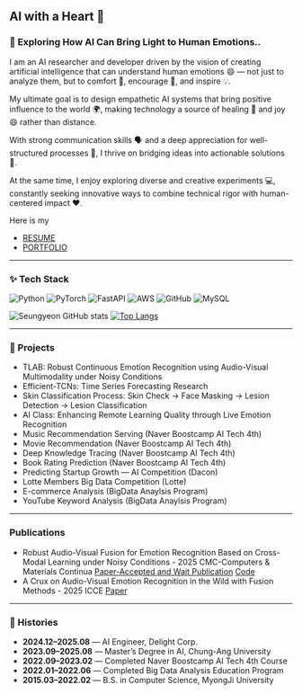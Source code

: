 ## AI with a Heart 🥰

<!--
**SeungYeonJeong22/SeungYeonJeong22** is a ✨ _special_ ✨ repository because its `README.md` (this file) appears on your GitHub profile.

Here are some ideas to get you started:

- 🔭 I’m currently working on ...
- 🌱 I’m currently learning ...
- 👯 I’m looking to collaborate on ...
- 🤔 I’m looking for help with ...
- 💬 Ask me about ...
- 📫 How to reach me: ...
- 😄 Pronouns: ...
- ⚡ Fun fact: ...

들어갈 내용 정리:

- 추구하고 싶은 개발 가치관
- 이상적인 목표
- 나에 대한 설명
프로젝트
히스토리
개발 관련 내용들
-->

### 💬 Exploring How AI Can Bring Light to Human Emotions..

I am an AI researcher and developer driven by the vision of creating artificial intelligence that can understand human emotions 😄 — not just to analyze them, but to comfort 🤗, encourage 🌈, and inspire 💡.

My ultimate goal is to design empathetic AI systems that bring positive influence to the world 🌍, making technology a source of healing 🌱 and joy 😄 rather than distance.

With strong communication skills 🗣️ and a deep appreciation for well-structured processes 🧩, I thrive on bridging ideas into actionable solutions 🔗.  

At the same time, I enjoy exploring diverse and creative experiments 💻, constantly seeking innovative ways to combine technical rigor with human-centered impact ❤️.

Here is my 
- [RESUME](https://rattle-stocking-627.notion.site/Seungyeon-Jeong-1362cfcb8a7e8014bc41f18c9ee5876e?source=copy_link)
- [PORTFOLIO](./포트폴리오ver2_정승연_20250830.pdf)

<hr>

### ✨ Tech Stack

![Python](https://img.shields.io/badge/Python-3776AB?style=flat&logo=python&logoColor=white)
![PyTorch](https://img.shields.io/badge/PyTorch-EE4C2C?style=flat&logo=pytorch&logoColor=white)
![FastAPI](https://img.shields.io/badge/FastAPI-009688?style=flat&logo=fastapi&logoColor=white)
![AWS](https://img.shields.io/badge/AWS-232F3E?style=flat&logo=AWS&logoColor=FF9900)
![GitHub](https://img.shields.io/badge/GitHub-181717?style=flat&logo=github&logoColor=white)
![MySQL](https://img.shields.io/badge/MySQL-4479A1?style=flat&logo=mysql&logoColor=white)

![Seungyeon GitHub stats](https://github-readme-stats.vercel.app/api?username=SeungYeonJeong22&show_icons=true&theme=radical)
[![Top Langs](https://github-readme-stats.vercel.app/api/top-langs/?username=SeungYeonJeong22)](https://github.com/anuraghazra/github-readme-stats)


<hr>

### 📑 Projects

- TLAB: Robust Continuous Emotion Recognition using Audio-Visual Multimodality under Noisy Conditions  
- Efficient-TCNs: Time Series Forecasting Research  
- Skin Classification Process: Skin Check → Face Masking → Lesion Detection → Lesion Classification  
- AI Class: Enhancing Remote Learning Quality through Live Emotion Recognition  
- Music Recommendation Serving (Naver Boostcamp AI Tech 4th)  
- Movie Recommendation (Naver Boostcamp AI Tech 4th)  
- Deep Knowledge Tracing (Naver Boostcamp AI Tech 4th)  
- Book Rating Prediction (Naver Boostcamp AI Tech 4th)  
- Predicting Startup Growth — AI Competition (Dacon)  
- Lotte Members Big Data Competition (Lotte)  
- E-commerce Analysis (BigData Anaylsis Program) 
- YouTube Keyword Analysis (BigData Anaylsis Program) 

<hr>

### Publications
- Robust Audio-Visual Fusion for Emotion Recognition Based on Cross-Modal Learning under Noisy Conditions - 2025 CMC-Computers & Materials Continua [Paper-Accepted and Wait Publication]() [Code](https://github.com/SeungYeonJeong22/TLAB-TCN-LSTM-Fusion-For-Robust-Multimodal-Emotion-Recongition-under-Noisy-Conditions.git)
- A Crux on Audio-Visual Emotion Recognition in the Wild with Fusion Methods - 2025 ICCE [Paper](https://ieeexplore.ieee.org/document/10930176)

<hr>

### 📜 Histories

- **2024.12–2025.08** — AI Engineer, Delight Corp.  
- **2023.09–2025.08** — Master’s Degree in AI, Chung-Ang University  
- **2022.09–2023.02** — Completed Naver Boostcamp AI Tech 4th Course  
- **2022.01–2022.06** — Completed Big Data Analysis Education Program  
- **2015.03–2022.02** — B.S. in Computer Science, MyongJi University  
